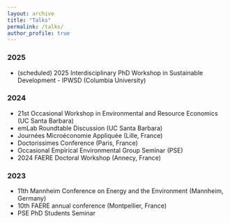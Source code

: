 ```yaml
---
layout: archive
title: "Talks"
permalink: /talks/
author_profile: true
---
```


<div class="teaching">
  
  <h3>2025</h3>
  <ul>
    <li>(scheduled) 2025 Interdisciplinary PhD Workshop in Sustainable Development - IPWSD (Columbia University) </li>
  </ul>
  
  <h3>2024</h3>
  <ul>
    <li>21st Occasional Workshop in Environmental and Resource Economics (UC Santa Barbara)</li>
    <li>emLab Roundtable Discussion (UC Santa Barbara)</li>
    <li>Journées Microéconomie Appliquée (Lille, France)</li>
    <li>Doctorissimes Conference (Paris, France)</li>
    <li>Occasional Empirical Environmental Group Seminar (PSE)</li>
    <li>2024 FAERE Doctoral Workshop (Annecy, France)</li>
  </ul>

  <h3>2023</h3>
  <ul>
    <li>11th Mannheim Conference on Energy and the Environment (Mannheim, Germany)</li>
    <li>10th FAERE annual conference (Montpellier, France)</li>
    <li>PSE PhD Students Seminar</li>
  </ul>
</div>
